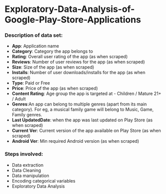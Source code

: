 # Exploratory-Data-Analysis-of-Google-Play-Store-Applications
### Description of data set: 
* **App**: Application name
* **Category**: Category the app belongs to
* **Rating**: Overall user rating of the app (as when scraped)
* **Reviews**: Number of user reviews for the app (as when scraped)
* **Size**: Size of the app (as when scraped)
* **Installs**: Number of user downloads/installs for the app (as when scraped)
* **Type**: Paid or Free
* **Price**: Price of the app (as when scraped)
* **Content Rating**: Age group the app is targeted at - Children / Mature 21+ / Adult
* **Genres**:An app can belong to multiple genres (apart from its main category). For eg, a musical family game will belong to Music, Game, Family genres.
* **Last UpdatedDate**: when the app was last updated on Play Store (as when scraped)
* **Current Ver**: Current version of the app available on Play Store (as when scraped)
* **Android Ver**: Min required Android version (as when scraped)

### Steps involved:
* Data extraction
* Data Cleaning
* Data manipulation
* Encoding categorical variables
* Exploratory Data Analysis

